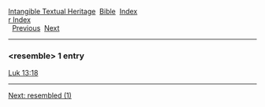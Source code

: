 [Intangible Textual Heritage](../../index)  [Bible](../index) 
[Index](index)   
[r Index](_r_)  
  [Previous](c09423)  [Next](c09425) 

------------------------------------------------------------------------

### &lt;resemble&gt; 1 entry

[Luk 13:18](../kjv/luk013.htm#018)  

------------------------------------------------------------------------

[Next: resembled (1)](c09425)
